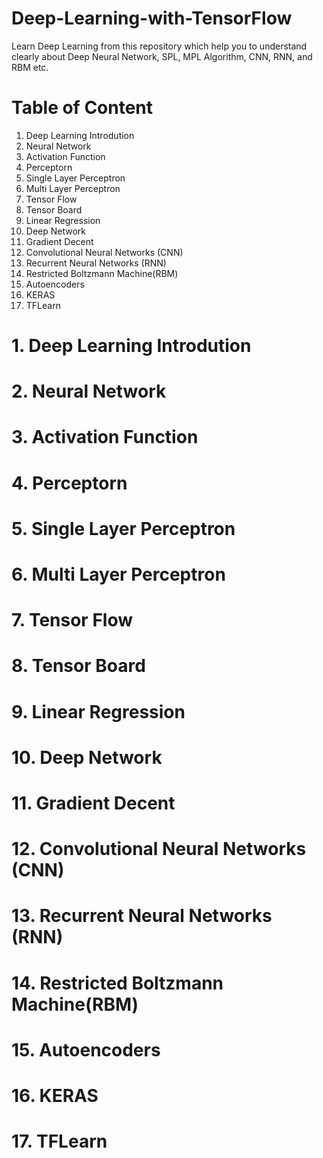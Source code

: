 # Deep-Learning-with-TensorFlow
Learn Deep Learning from this repository which help you to understand clearly about Deep Neural Network, SPL, MPL Algorithm, CNN, RNN, and RBM etc.

# Table of Content
1. Deep Learning Introdution
2. Neural Network
3. Activation Function
4. Perceptorn
5. Single Layer Perceptron
6. Multi Layer Perceptron
7. Tensor Flow
8. Tensor Board
9. Linear Regression
10. Deep Network
11. Gradient Decent
12. Convolutional Neural Networks (CNN)
13. Recurrent Neural Networks (RNN)
14. Restricted Boltzmann Machine(RBM)
15. Autoencoders
16. KERAS
17. TFLearn

# 1. Deep Learning Introdution


# 2. Neural Network


# 3. Activation Function


# 4. Perceptorn


# 5. Single Layer Perceptron


# 6. Multi Layer Perceptron


# 7. Tensor Flow


# 8. Tensor Board


# 9. Linear Regression


# 10. Deep Network


# 11. Gradient Decent


# 12. Convolutional Neural Networks (CNN)


# 13. Recurrent Neural Networks (RNN)


# 14. Restricted Boltzmann Machine(RBM)


# 15. Autoencoders


# 16. KERAS


# 17. TFLearn

